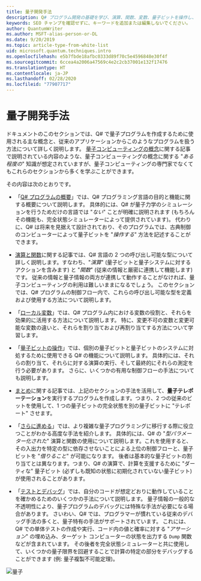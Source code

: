 ```yaml
---
title: 量子開発手法
description: Q# プログラム開発の基礎を学び、演算、関数、変数、量子ビットを操作し、簡単な量子プログラムを作成します。
keywords: SEO チャンプを確認せずに、キーワードを追加または編集しないでください。
author: QuantumWriter
ms.author: MSFT-alias-person-or-DL
ms.date: 9/20/2019
ms.topic: article-type-from-white-list
uid: microsoft.quantum.techniques.intro
ms.openlocfilehash: e5b7fbde18afbc0333d89f70c5e4596848e30f4f
ms.sourcegitcommit: 6ccea4a2006a47569c4e2c2cb37001e132f17476
ms.translationtype: HT
ms.contentlocale: ja-JP
ms.lasthandoff: 02/28/2020
ms.locfileid: "77907717"
---
```

# <a name="quantum-development-techniques"></a>量子開発手法

ドキュメントのこのセクションでは、Q# で量子プログラムを作成するために使用される主な概念と、従来のアプリケーションからこのようなプログラムを扱う方法について詳しく説明します。
[量子コンピューティングの概念](xref:microsoft.quantum.concepts.intro)に関する記事で説明されている内容のような、量子コンピューティングの概念に関する "*ある程度の*" 知識が想定されていますが、量子コンピューティングの専門家でなくてもこれらのセクションから多くを学ぶことができます。

その内容は次のとおりです。

- 「[Q# プログラムの概要](xref:microsoft.quantum.techniques.file-structure)」では、Q# プログラミング言語の目的と機能に関する概要について説明します。 
    具体的には、Q# が量子力学のシミュレーションを行うためだけの言語では "*ない*" ことが明確に説明されます (もちろんその機能も、完全状態シミュレーターによって提供されています)。 
    代わりに、Q# は将来を見据えて設計されており、そのプログラムでは、古典制御のコンピューターによって量子ビットを "*操作する*" 方法を記述することができます。 

- [演算と関数](xref:microsoft.quantum.techniques.opsandfunctions)に関する記事では、Q# 言語の 2 つの呼び出し可能な型について詳しく説明します。すなわち、"*演算*" (量子ビットと量子システムに対するアクションを含みます) と "*関数*" (従来の情報と厳密に連携して機能します) です。 
    従来の情報と量子情報の両方が連携して動作することがなければ、量子コンピューティングの利用は難しいままになるでしょう。 
    このセクションでは、Q# プログラムの制御フロー内で、これらの呼び出し可能な型を定義および使用する方法について説明します。

- 「[ローカル変数](xref:microsoft.quantum.techniques.local-variables)」では、Q# プログラム内における変数の役割と、それらを効果的に活用する方法について説明します。 
    特に、変更不可の変数と変更可能な変数の違いと、それらを割り当ておよび再割り当てする方法について学習します。

- 「[量子ビットの操作](xref:microsoft.quantum.techniques.qubits)」では、個別の量子ビットと量子ビットのシステムに対処するために使用できる Q# の機能について説明します。 
    具体的には、それらの割り当て、それらに対する演算の実行、そして最終的にそれらの測定を行う必要があります。 
    さらに、いくつかの有用な制御フローの手法についても説明します。

- [まとめ](xref:microsoft.quantum.techniques.puttingittogether)に関する記事では、上記のセクションの手法を活用して、**量子テレポーテーション**を実行するプログラムを作成します。つまり、2 つの従来のビットを使用して、1 つの量子ビットの完全状態を別の量子ビットに "テレポート" させます。

- 「[さらに進める](xref:microsoft.quantum.techniques.going-further)」では、より複雑な量子プログラミングに移行する際に役立つことがわかる高度な手法を紹介します。 
    具体的には、Q# の "*型パラメーター化された*" 演算と関数の使用について説明します。これを使用すると、その入出力を特定の型に依存させないことによる上位の制御フローと、量子ビットを "*借りること*" が可能になります。 
    後者は基本的な量子ビットの割り当てとは異なります。つまり、Q# の演算で、計算を支援するために "ダーティな" 量子ビット (必ずしも既知の状態に初期化されていない量子ビット) が使用されることがあります。

- 「[テストとデバッグ](xref:microsoft.quantum.techniques.testing-and-debugging)」では、自分のコードが想定どおりに動作していることを確かめるためのいくつかの手法について説明します。 
    量子情報の一般的な不透明性により、量子プログラムのデバッグには特殊な手法が必要になる場合があります。 
    さいわい、Q# では、プログラマーが慣れている従来のデバッグ手法の多くと、量子特有の手法がサポートされています。 これには、Q# での単体テストの作成や実行、コード内の値と確率に対する "*アサーション*" の埋め込み、ターゲット コンピューターの状態を出力する `Dump` 関数などが含まれています。 
    その後者を完全状態シミュレーターと共に使用して、いくつかの量子限界を回避することで計算の特定の部分をデバッグすることができます (例: 量子複製不可能定理)。


![量子](~/media/mobius_strip_preview.png)
